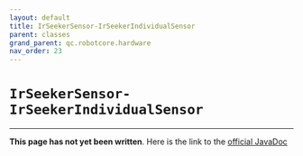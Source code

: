 ```yaml
---
layout: default
title: IrSeekerSensor-IrSeekerIndividualSensor
parent: classes
grand_parent: qc.robotcore.hardware
nav_order: 23
---
```

# `IrSeekerSensor-IrSeekerIndividualSensor`
---
**This page has not yet been written**. Here is the link to the [official JavaDoc](https://ftctechnh.github.io/ftc_app/doc/javadoc/com/qualcomm/robotcore/hardware/IrSeekerSensor.IrSeekerIndividualSensor.html)
        